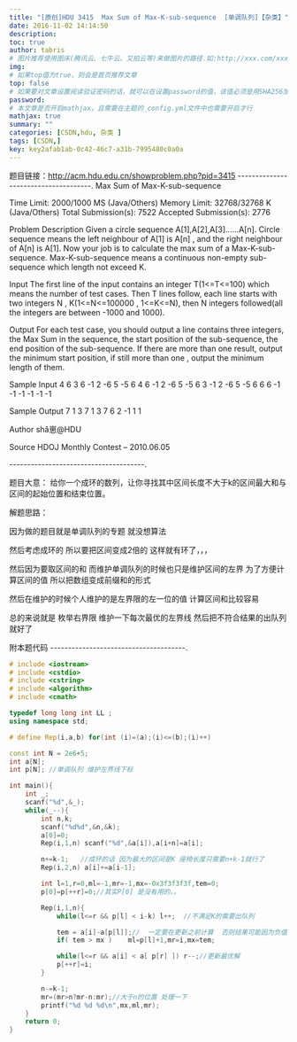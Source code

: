 ```yaml
---
title: "[原创]HDU 3415  Max Sum of Max-K-sub-sequence  [单调队列]【杂类】"
date: 2016-11-02 14:14:50
description:
toc: true
author: tabris
# 图片推荐使用图床(腾讯云、七牛云、又拍云等)来做图片的路径.如:http://xxx.com/xxx.jpg
img:
# 如果top值为true，则会是首页推荐文章
top: false
# 如果要对文章设置阅读验证密码的话，就可以在设置password的值，该值必须是用SHA256加密后的密码，防止被他人识破
password:
# 本文章是否开启mathjax，且需要在主题的_config.yml文件中也需要开启才行
mathjax: true
summary: ""
categories: [CSDN,hdu, 杂类 ]
tags: [CSDN,]
key: key2afab1ab-0c42-46c7-a31b-7995480c0a0a
---
```


题目链接：http://acm.hdu.edu.cn/showproblem.php?pid=3415
-------------------------------------.
Max Sum of Max-K-sub-sequence

Time Limit: 2000/1000 MS (Java/Others)    Memory Limit: 32768/32768 K (Java/Others)
Total Submission(s): 7522    Accepted Submission(s): 2776


Problem Description
Given a circle sequence A[1],A[2],A[3]......A[n]. Circle sequence means the left neighbour of A[1] is A[n] , and the right neighbour of A[n] is A[1].
Now your job is to calculate the max sum of a Max-K-sub-sequence. Max-K-sub-sequence means a continuous non-empty sub-sequence which length not exceed K.


Input
The first line of the input contains an integer T(1<=T<=100) which means the number of test cases.
Then T lines follow, each line starts with two integers N , K(1<=N<=100000 , 1<=K<=N), then N integers followed(all the integers are between -1000 and 1000).


Output
For each test case, you should output a line contains three integers, the Max Sum in the sequence, the start position of the sub-sequence, the end position of the sub-sequence. If there are more than one result, output the minimum start position, if still more than one , output the minimum length of them.


Sample Input
4
6 3
6 -1 2 -6 5 -5
6 4
6 -1 2 -6 5 -5
6 3
-1 2 -6 5 -5 6
6 6
-1 -1 -1 -1 -1 -1


Sample Output
7 1 3
7 1 3
7 6 2
-1 1 1


Author
shǎ崽@HDU


Source
HDOJ Monthly Contest – 2010.06.05


--------------------------------------.

题目大意：
给你一个成环的数列，让你寻找其中区间长度不大于k的区间最大和与 区间的起始位置和结束位置。

解题思路：

因为做的题目就是单调队列的专题  就没想算法

然后考虑成环的  所以要把区间变成2倍的 这样就有环了，，，

然后因为要取区间的和 而维护单调队列的时候也只是维护区间的左界  为了方便计算区间的值 所以把数组变成前缀和的形式

然后在维护的时候个人维护的是左界限的左一位的值 计算区间和比较容易

总的来说就是
枚举右界限  维护一下每次最优的左界线  然后把不符合结果的出队列就好了

附本题代码
--------------------------------------.
```C++
# include <iostream>
# include <cstdio>
# include <cstring>
# include <algorithm>
# include <cmath>

typedef long long int LL ;
using namespace std;

# define Rep(i,a,b) for(int (i)=(a);(i)<=(b);(i)++)

const int N = 2e6+5;
int a[N];
int p[N]; //单调队列 维护左界线下标

int main(){
    int _;
    scanf("%d",&_);
    while(_--){
        int n,k;
        scanf("%d%d",&n,&k);
        a[0]=0;
        Rep(i,1,n) scanf("%d",&a[i]),a[i+n]=a[i];

        n+=k-1;   //成环的话 因为最大的区间是K 座椅长度只需要n+k-1就行了
        Rep(i,2,n) a[i]+=a[i-1];

        int l=1,r=0,ml=-1,mr=-1,mx=-0x3f3f3f3f,tem=0;
        p[0]=p[++r]=0;//其实P[0] 是没有用的。。

        Rep(i,1,n){
            while(l<=r && p[l] < i-k) l++;  //不满足K的需要出队列

            tem = a[i]-a[p[l]];//  一定要在更新之前计算  否则结果可能因为负值出现错误
            if( tem > mx )    ml=p[l]+1,mr=i,mx=tem;

            while(l<=r && a[i] < a[ p[r] ]) r--;//更新最优解
            p[++r]=i;
        }

        n-=k-1;
        mr=(mr>n?mr-n:mr);//大于n的位置 处理一下
        printf("%d %d %d\n",mx,ml,mr);
    }
    return 0;
}

```